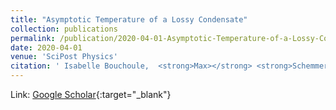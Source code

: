 ```yaml
---
title: "Asymptotic Temperature of a Lossy Condensate"
collection: publications
permalink: /publication/2020-04-01-Asymptotic-Temperature-of-a-Lossy-Condensate
date: 2020-04-01
venue: 'SciPost Physics'
citation: ' Isabelle Bouchoule,  <strong>Max></strong> <strong>Schemmer</strong>, &quot;Asymptotic Temperature of a Lossy Condensate.&quot; SciPost Physics, 2020.'
---
```

Link: [Google Scholar](https://scholar.google.com/scholar?q=Asymptotic+Temperature+of+a+Lossy+Condensate){:target="_blank"}